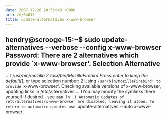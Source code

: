 ```yaml
---
date: 2007-12-26 20:59:43 +0000
url: /e/04015
title: update-alternatives x-www-browser
---
```


hendry@scrooge-15:~$ sudo update-alternatives --verbose --config x-www-browser
Password:
There are 2 alternatives which provide `x-www-browser'.
  Selection    Alternative
-----------------------------------------------
*+    1        /usr/bin/mozilla
      2        /usr/bin/MozillaFirebird
Press enter to keep the default[*], or type selection number: 2
Using `/usr/bin/MozillaFirebird' to provide `x-www-browser'.
Checking available versions of x-www-browser, updating links in /etc/alternatives ...
(You may modify the symlinks there yourself if desired - see `man ln'.)
Automatic updates of /etc/alternatives/x-www-browser are disabled, leaving it alone.
To return to automatic updates use `update-alternatives --auto x-www-browser'.
